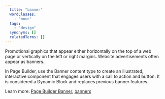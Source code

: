 ```yaml
---
  title: "banner"
  wordClasses:
    - "noun"
  tags:
    - "design"
  synonyms: []
  relatedTerms: []
---
```

Promotional graphics that appear either horizontally on the top of a web page or vertically on the left or right margins. Website advertisements often appear as banners.

In Page Builder, use the Banner content type to create an illustrated, interactive component that engages users with a call to action and button. It is considered a Dynamic Block and replaces previous banner features.

Learn more: [Page Builder Banner](https://docs.magento.com/m2/ee/user_guide/cms/page-builder-media-banner.html), [banners](https://docs.magento.com/m2/2.2/ee/user_guide/cms/banners.html)
